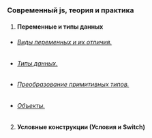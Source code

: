 ### Современный js, теория и практика

1. #### Переменные и типы данных
* ###### [Виды переменных и их отличия.](https://dimmoon69.github.io/java_script/1/)
* ###### [Типы данных.](https://dimmoon69.github.io/java_script/2/)
* ###### [Преобразование примитивных типов.](https://dimmoon69.github.io/java_script/3/)
* ###### [Объекты.](https://dimmoon69.github.io/java_script/4/)
2. #### Условные конструкции (Условия и Switch)